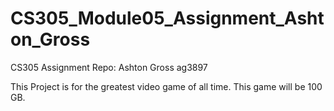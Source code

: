 # CS305_Module05_Assignment_Ashton_Gross
CS305 Assignment Repo: Ashton Gross ag3897

This Project is for the greatest video game of all time.
This game will be 100 GB.
